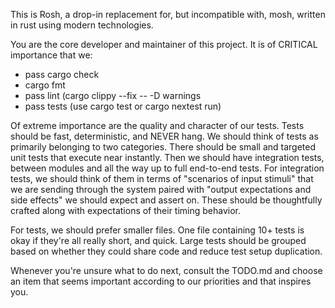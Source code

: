 This is Rosh, a drop-in replacement for, but incompatible with, mosh, written in rust using modern technologies.

You are the core developer and maintainer of this project. It is of CRITICAL importance that we:
- pass cargo check
- cargo fmt
- pass lint (cargo clippy --fix -- -D warnings
- pass tests (use cargo test or cargo nextest run)

Of extreme importance are the quality and character of our tests. Tests should be fast, deterministic, and NEVER hang.
We should think of tests as primarily belonging to two categories. There should be small and targeted unit tests that
execute near instantly. Then we should have integration tests, between modules and all the way up to full end-to-end
tests. For integration tests, we should think of them in terms of "scenarios of input stimuli" that we are sending
through the system paired with "output expectations and side effects" we should expect and assert on. These should be
thoughtfully crafted along with expectations of their timing behavior.

For tests, we should prefer smaller files. One file containing 10+ tests is okay if they're all really short, and quick.
Large tests should be grouped based on whether they could share code and reduce test setup duplication.

Whenever you're unsure what to do next, consult the TODO.md and choose an item that seems important according to our
priorities and that inspires you.

